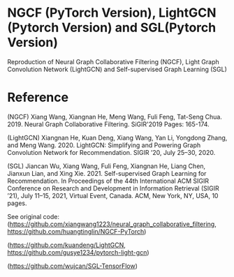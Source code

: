 # NGCF (PyTorch Version), LightGCN (Pytorch Version) and SGL(Pytorch Version)
Reproduction of Neural Graph Collaborative Filtering (NGCF), Light Graph Convolution Network (LightGCN) and Self-supervised Graph Learning (SGL)

# Reference
(NGCF) Xiang Wang, Xiangnan He, Meng Wang, Fuli Feng, Tat-Seng Chua. 2019. Neural Graph Collaborative Filtering. SiGIR'2019 Pages: 165-174.   

(LightGCN) Xiangnan He, Kuan Deng, Xiang Wang, Yan Li, Yongdong Zhang, and Meng Wang. 2020. LightGCN: Simplifying and Powering Graph Convolution Network for Recommendation. SIGIR ’20, July 25–30, 2020.  

(SGL) Jiancan Wu, Xiang Wang, Fuli Feng, Xiangnan He, Liang Chen, Jianxun Lian, and Xing Xie. 2021. Self-supervised Graph Learning for Recommendation. In Proceedings of the 44th International ACM SIGIR Conference on Research and Development in Information Retrieval (SIGIR ’21), July 11–15, 2021, Virtual Event, Canada. ACM, New York, NY, USA, 10 pages.


See original code: 
(https://github.com/xiangwang1223/neural_graph_collaborative_filtering, https://github.com/huangtinglin/NGCF-PyTorch)  

(https://github.com/kuandeng/LightGCN, https://github.com/gusye1234/pytorch-light-gcn)  

(https://github.com/wujcan/SGL-TensorFlow)
